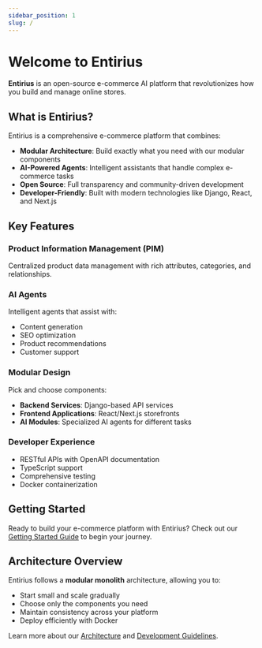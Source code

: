 ```yaml
---
sidebar_position: 1
slug: /
---
```


# Welcome to Entirius

**Entirius** is an open-source e-commerce AI platform that revolutionizes how you build and manage online stores.

## What is Entirius?

Entirius is a comprehensive e-commerce platform that combines:

- **Modular Architecture**: Build exactly what you need with our modular components
- **AI-Powered Agents**: Intelligent assistants that handle complex e-commerce tasks
- **Open Source**: Full transparency and community-driven development
- **Developer-Friendly**: Built with modern technologies like Django, React, and Next.js

## Key Features

### Product Information Management (PIM)
Centralized product data management with rich attributes, categories, and relationships.

### AI Agents
Intelligent agents that assist with:
- Content generation
- SEO optimization
- Product recommendations
- Customer support

### Modular Design
Pick and choose components:
- **Backend Services**: Django-based API services
- **Frontend Applications**: React/Next.js storefronts
- **AI Modules**: Specialized AI agents for different tasks

### Developer Experience
- RESTful APIs with OpenAPI documentation
- TypeScript support
- Comprehensive testing
- Docker containerization

## Getting Started

Ready to build your e-commerce platform with Entirius? Check out our [Getting Started Guide](./getting-started) to begin your journey.

## Architecture Overview

Entirius follows a **modular monolith** architecture, allowing you to:
- Start small and scale gradually
- Choose only the components you need
- Maintain consistency across your platform
- Deploy efficiently with Docker

Learn more about our [Architecture](./development) and [Development Guidelines](./development).

